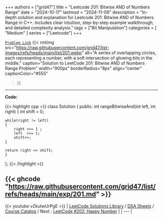 
+++
authors = ["grid47"]
title = "Leetcode 201: Bitwise AND of Numbers Range"
date = "2024-10-17"
lastmod = "2024-11-06"
description = "In-depth solution and explanation for Leetcode 201: Bitwise AND of Numbers Range in C++. Includes clear intuition, step-by-step example walkthrough, and detailed complexity analysis."
tags = ["Bit Manipulation"]
categories = [
    "Medium"
]
series = ["Leetcode"]
+++



[`Problem Link`](https://leetcode.com/problems/bitwise-and-of-numbers-range/description/)
{{< rmtimg 
    src="https://raw.githubusercontent.com/grid47/list-images/refs/heads/main/list/201.webp" 
    alt="A series of overlapping circles, each representing a number, with a soft intersection of glowing bits in the middle."
    caption="Solution to LeetCode 201: Bitwise AND of Numbers Range Problem"
    width="900px"
    borderRadius="8px"
    align="center" 
    captionColor="#555"
>}}
---
**Code:**

{{< highlight cpp >}}
class Solution {
public:
    int rangeBitwiseAnd(int left, int right) {
    int shift = 0;
    
    while(right != left)
    {
        right >>= 1 ;
        left  >>= 1;
        shift++;
    }
    
    return right << shift;
    }
};
{{< /highlight >}}

{{< ghcode "https://raw.githubusercontent.com/grid47/list/refs/heads/main/exp/201.md" >}}
---
{{< youtube vZkutwUrPgE >}}
| [LeetCode Solutions Library](https://grid47.xyz/leetcode/) / [DSA Sheets](https://grid47.xyz/sheets/) / [Course Catalog](https://grid47.xyz/courses/) / Next : [LeetCode #202: Happy Number](https://grid47.xyz/leetcode/solution-202-happy-number/) |
| --- |
